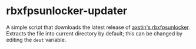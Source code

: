 # rbxfpsunlocker-updater
A simple script that downloads the latest release of [axstin's rbxfpsunlocker](https://github.com/axstin/rbxfpsunlocker/releases). Extracts the file into current directory by default; this can be changed by editing the `dest` variable.
